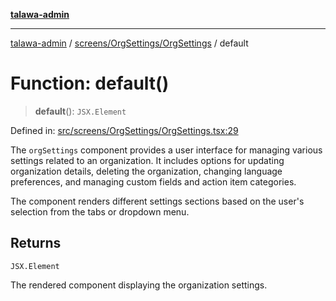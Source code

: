 [**talawa-admin**](../../../../README.md)

***

[talawa-admin](../../../../README.md) / [screens/OrgSettings/OrgSettings](../README.md) / default

# Function: default()

> **default**(): `JSX.Element`

Defined in: [src/screens/OrgSettings/OrgSettings.tsx:29](https://github.com/bint-Eve/talawa-admin/blob/bb9ac170c0ec806cc5423650a66bbe110c3af5d9/src/screens/OrgSettings/OrgSettings.tsx#L29)

The `orgSettings` component provides a user interface for managing various settings related to an organization.
It includes options for updating organization details, deleting the organization, changing language preferences,
and managing custom fields and action item categories.

The component renders different settings sections based on the user's selection from the tabs or dropdown menu.

## Returns

`JSX.Element`

The rendered component displaying the organization settings.
